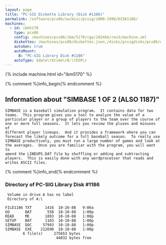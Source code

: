 ```yaml
---
layout: page
title: "PC-SIG Diskette Library (Disk #1186)"
permalink: /software/pcx86/sw/misc/pcsig/1000-1999/DISK1186/
machines:
  - id: ibm5170
    type: pcx86
    config: /machines/pcx86/ibm/5170/cga/1024kb/rev3/machine.xml
    diskettes: /machines/pcx86/diskettes.json,/disks/pcsigdisks/pcx86/diskettes.json
    autoGen: true
    autoMount:
      B: "PC-SIG Library Disk #1186"
    autoType: $date\r$time\rB:\rDIR\r
---
```


{% include machine.html id="ibm5170" %}

{% comment %}info_begin{% endcomment %}

## Information about "SIMBASE 1 OF 2 (ALSO 1187)"

    SIMBASE is a baseball simulation program.  It contains data for two
    teams.  This program gives you a tool to analyze the value of a
    particular player or a group of players to the team over the course of
    one or more full seasons.  It lets you review the pluses and minuses of
    different player lineups.  And it provides a framework where you can
    forecast the likely outcome for a full baseball season.  To really use
    SIMBASE productively, you must run a large number of games and look at
    the averages.  Once you are familiar with the program, you will want to
    amend the LINEUPS.DAT file by shuffling or adding and subtracting
    players.  This is easily done with any wordprocessor that reads and
    writes ASCII files.
{% comment %}info_end{% endcomment %}


### Directory of PC-SIG Library Disk #1186

     Volume in drive A has no label
     Directory of A:\

    FILE1186 TXT      1416  10-26-88   9:06a
    GO       BAT       558  10-10-88   1:00p
    READ     ME       1893  10-10-88   1:00p
    SETUP    BAT      1103  10-10-88   1:00p
    SIMBASE  DOC     57993  10-10-88   1:00p
    SIMBASE  EXE    212690  10-10-88   1:00p
            6 file(s)     275653 bytes
                           44032 bytes free
